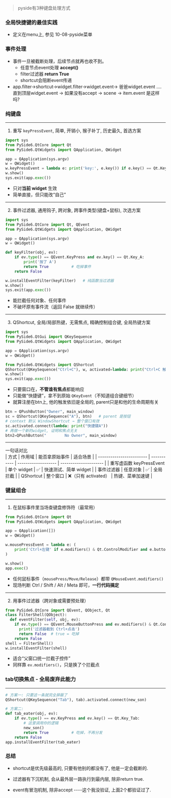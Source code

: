 > pyside有3种键盘处理方式

### 全局快捷键的最佳实践

* 定义在menu上, 参见 10-08-pyside菜单



### 事件处理

* 事件一旦被截断处理，后续节点就再也收不到。
  * 任意节点event处理 **accept()** 
  * filter过滤器 **return True**
  * shortcut会阻断event传递
* app.filter->shortcut->widget.filter->widget.event-> 爸爸widget.event ....直到顶层widget.event -> 如果没有accept -> scene -> item.event  是这样吗?

### 纯键盘

---

1. 重写 `keyPressEvent`, 简单, 开销小, 猴子补丁, 历史最久, 首选方案

```python
import sys
from PySide6.QtCore import Qt
from PySide6.QtWidgets import QApplication, QWidget

app = QApplication(sys.argv)
w = QWidget()
w.keyPressEvent = lambda e: print('key:', e.key()) if e.key() == Qt.Key_B else None
w.show()
sys.exit(app.exec())
```

- 只对**当前 widget** 生效  
- 简单直接，但只能改“自己”

----

2. 事件过滤器, 通用钩子, 跨对象, 跨事件类型(键盘+鼠标), 次选方案

```python
import sys
from PySide6.QtCore import Qt, QEvent
from PySide6.QtWidgets import QApplication, QWidget

app = QApplication(sys.argv)
w = QWidget()

def keyFilter(obj, ev):
    if ev.type() == QEvent.KeyPress and ev.key() == Qt.Key_A:
        print('按了 A')
        return True          # 吃掉事件
    return False

w.installEventFilter(keyFilter)   # 纯函数当过滤器
w.show()
sys.exit(app.exec())
```
- 能拦截任何对象、任何事件  
- 不破坏原有事件流（返回 False 就继续传）

------------------------------------------------
3. QShortcut, 全局/局部热键，无需焦点, 精确控制组合键, 全局热键方案
```python
import sys
from PySide6.QtGui import QKeySequence
from PySide6.QtWidgets import QApplication, QWidget

app = QApplication(sys.argv)
w = QWidget()

from PySide6.QtWidgets import QShortcut
QShortcut(QKeySequence("Ctrl+C"), w, activated=lambda: print("Ctrl+C 触发"))
w.show()
sys.exit(app.exec())
```
- 只要窗口在，**不管谁有焦点**都能响应  
- 只能做“快捷键”，拿不到原始 `QKeyEvent`（不知道组合键细节）
- 就算注册在btn上, 他的触发依旧是全局的, parent只是和他的生命周期有关

```py
btn = QPushButton("Owner", main_window)
sc = QShortcut(QKeySequence("A"), btn)   # parent 是按钮
# context 默认 WindowShortcut → 整个窗口有效
sc.activated.connect(lambda: print("快捷键A"))
# 再做一个新的widget, 证明和焦点无关
btn2=QPushButton("        No Owner", main_window)
```



------------------------------------------------
一句话对比  
| 方式                     | 作用域      | 能否拿原始事件      | 适合场景              |
| ------------------------ | ----------- | ------------------- | --------------------- |
| 重写虚函数 keyPressEvent | 单个 widget | ✅                   | 快速测试、简单 widget |
| 事件过滤器               | 任意对象    | ✅                   | 全局拦截              |
| QShortcut                | 整个窗口    | ❌（只有 activated） | 热键、菜单加速键      |

### 键鼠组合

------------------------------------------------
1. 在鼠标事件里当场查键盘修饰符（最常用）
```python
from PySide6.QtCore import Qt
from PySide6.QtWidgets import QApplication, QWidget

app = QApplication([])
w = QWidget()

w.mousePressEvent = lambda e: (
    print('Ctrl+左键' if e.modifiers() & Qt.ControlModifier and e.button() == Qt.LeftButton else '普通左键')
)

w.show()
app.exec()
```
- 任何鼠标事件（`mousePress/Move/Release`）都带 `QMouseEvent.modifiers()`  
- 现场判断 Ctrl / Shift / Alt / Meta 即可，**一行代码搞定**

------------------------------------------------
2. 用事件过滤器（跨对象或需要预处理）
```python
from PySide6.QtCore import QEvent, QObject, Qt
class FilterShell(QObject):
  def eventFilter(self, obj, ev):
    if ev.type() == QEvent.MouseButtonPress and ev.modifiers() & Qt.ControlModifier:
      print('过滤器截到 Ctrl+点击')
      return False  # true = 吃掉
    return False
shell = FilterShell()
w.installEventFilter(shell)
```
- 适合“父窗口统一拦截子控件”  
- 同样靠 `ev.modifiers()`，只是换了个拦截点

### tab切换焦点 - 全局废弃此能力

---

```py
# 方案一: 只要这一条就完全屏蔽了
QShortcut(QKeySequence("Tab"), tab).activated.connect(new_son) 

# 方案二: 
def tab_eater(obj, ev):
    if ev.type() == ev.KeyPress and ev.key() == Qt.Key_Tab:
        # 这里调用你的逻辑
        new_son()
        return True          # 吃掉，不再分发
    return False
app.installEventFilter(tab_eater)
```

### 总结

* shortcut是优先级最高的, 只要有他别的都没有了, 他是一定会截断的.

* 过滤器有下沉机制, 会从最外层一路执行到最内层, 除非return true.

* event有冒泡机制, 除非accept ----这个我没验证, 上面2个都验证过了.

  
